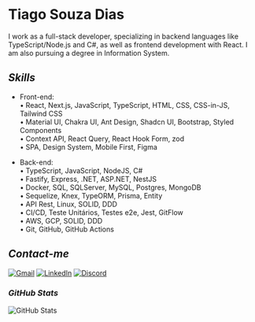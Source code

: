 # **Tiago Souza Dias**

I work as a full-stack developer, specializing in backend languages like TypeScript/Node.js and C#, as well as frontend development with React. I am also pursuing a degree in Information System.

## *Skills*


 - Front-end:\
• React, Next.js, JavaScript, TypeScript, HTML, CSS, CSS-in-JS, Tailwind CSS\
• Material UI, Chakra UI, Ant Design, Shadcn UI, Bootstrap, Styled Components\
• Context API, React Query, React Hook Form, zod\
• SPA, Design System, Mobile First, Figma

 - Back-end:\
• TypeScript, JavaScript, NodeJS, C#\
• Fastify, Express, .NET, ASP.NET, NestJS\
• Docker, SQL, SQLServer, MySQL, Postgres, MongoDB\
• Sequelize, Knex, TypeORM, Prisma, Entity\
• API Rest, Linux, SOLID, DDD\
• CI/CD, Teste Unitários, Testes e2e, Jest, GitFlow\
• AWS, GCP, SOLID, DDD\
• Git, GitHub, GitHub Actions


## *Contact-me*

[![Gmail](https://img.shields.io/badge/Gmail-000?style=for-the-badge&logo=Gmail)](mailto:tiago0214@gmail.com)
[![LinkedIn](https://img.shields.io/badge/LinkedIn-000?style=for-the-badge&logo=LinkedIn)](https://linkedin.com/in/tiagodias-dev)
[![Discord](https://img.shields.io/badge/Discord-000?style=for-the-badge&logo=discord)](https://discordapp.com/users/327618059642732544)

### *GitHub Stats*
![GitHub Stats](https://github-readme-stats.vercel.app/api?username=tiago0214&theme=transparent&bg_color=000&border_color=30A3DC&show_icons=true&icon_color=30A3DC&title_color=E94D5F&text_color=FFF&hide_title=true&hide=stars)
